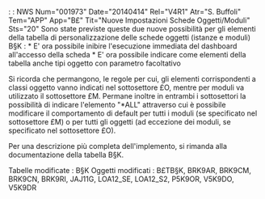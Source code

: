  :  : NWS Num="001973" Date="20140414" Rel="V4R1" Atr="S. Buffoli" Tem="APP" App="B£" Tit="Nuove Impostazioni Schede Oggetti/Moduli" Sts="20"
Sono state previste queste due nuove possibilità per gli elementi della tabella di personalizzazione
delle schede oggetti (istanze e moduli) B§K : 
\* E' ora possibile inibire l'esecuzione immediata del dashboard all'accesso della scheda \* E' ora possibile indicare come elementi della tabella anche tipi oggetto con parametro facoltativo

Si ricorda che permangono, le regole per cui, gli elementi corrispondenti a classi oggetto vanno indicati nel sottosettore £O, mentre per moduli va utilizzato il sottosettore £M.
Permane inoltre in entrambi i sottosettori la possibilità di indicare l'elemento "\*ALL" attraverso
cui è possibile modificare il comportamento di default per tutti i moduli (se specificato nel sottosettore £M) o per tutti gli oggetti (ad eccezione dei moduli, se specificato nel sottosettore
£O).

Per una descrizione più completa dell'implemento, si rimanda alla documentazione della tabella B§K.

Tabelle modificate :  B§K
Oggetti modificati :  B£TB§K, BRK9AR, BRK9CM, BRK9CN, BRK9RI, JAJ11G, LOA12_SE, LOA12_S2, P5K9OR, V5K9DO, V5K9DR
